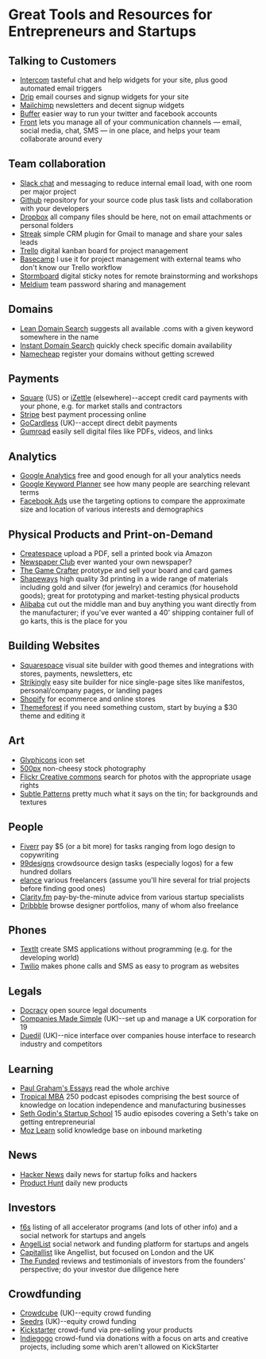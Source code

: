 # Great Tools and Resources for Entrepreneurs and Startups

## Talking to Customers

- [Intercom](https://www.intercom.io/) tasteful chat and help widgets for your site, plus good automated email triggers
- [Drip](https://www.getdrip.com/) email courses and signup widgets for your site
- [Mailchimp](http://mailchimp.com/) newsletters and decent signup widgets
- [Buffer](https://bufferapp.com/) easier way to run your twitter and facebook accounts
- [Front](https://frontapp.com/) lets you manage all of your communication channels — email, social media, chat, SMS — in one place, and helps your team collaborate around every


## Team collaboration

- [Slack chat](https://slack.com/) and messaging to reduce internal email load, with one room per major project
- [Github](https://github.com/) repository for your source code plus task lists and collaboration with your developers
- [Dropbox](https://www.dropbox.com/) all company files should be here, not on email attachments or personal folders
- [Streak](https://www.streak.com/) simple CRM plugin for Gmail to manage and share your sales leads
- [Trello](https://trello.com/) digital kanban board for project management
- [Basecamp](https://basecamp.com/) I use it for project management with external teams who don't know our Trello workflow
- [Stormboard](http://stormboard.com/) digital sticky notes for remote brainstorming and workshops
- [Meldium](https://www.meldium.com/) team password sharing and management

## Domains

- [Lean Domain Search](http://www.leandomainsearch.com/) suggests all available .coms with a given keyword somewhere in the name
- [Instant Domain Search](https://instantdomainsearch.com/) quickly check specific domain availability
- [Namecheap](https://www.namecheap.com/) register your domains without getting screwed

## Payments

- [Square](https://squareup.com/) (US) or [iZettle](https://www.izettle.com/) (elsewhere)--accept credit card payments with your phone, e.g. for market stalls and contractors
- [Stripe](https://stripe.com/) best payment processing online
- [GoCardless](https://gocardless.com/) (UK)--accept direct debit payments
- [Gumroad](https://gumroad.com/) easily sell digital files like PDFs, videos, and links

## Analytics

- [Google Analytics](https://analytics.google.com/) free and good enough for all your analytics needs
- [Google Keyword Planner](https://adwords.google.com/ko/KeywordPlanner/) see how many people are searching relevant terms
- [Facebook Ads](https://www.facebook.com/advertising) use the targeting options to compare the approximate size and location of various interests and demographics

## Physical Products and Print-on-Demand

- [Createspace](https://www.createspace.com/) upload a PDF, sell a printed book via Amazon
- [Newspaper Club](http://www.newspaperclub.com/) ever wanted your own newspaper?
- [The Game Crafter](https://www.thegamecrafter.com/publish/products) prototype and sell your board and card games
- [Shapeways](http://www.shapeways.com/) high quality 3d printing in a wide range of materials including gold and silver (for jewelry) and ceramics (for household goods); great for prototyping and market-testing physical products
- [Alibaba](http://www.alibaba.com/) cut out the middle man and buy anything you want directly from the manufacturer; if you've ever wanted a 40' shipping container full of go karts, this is the place for you

## Building Websites

- [Squarespace](http://squarespace.com/) visual site builder with good themes and integrations with stores, payments, newsletters, etc
- [Strikingly](https://www.strikingly.com/) easy site builder for nice single-page sites like manifestos, personal/company pages, or landing pages
- [Shopify](http://www.shopify.com/) for ecommerce and online stores
- [Themeforest](http://themeforest.net/) if you need something custom, start by buying a $30 theme and editing it

## Art

- [Glyphicons](http://glyphicons.com/) icon set
- [500px](http://500px.com/) non-cheesy stock photography
- [Flickr Creative commons](https://www.flickr.com/creativecommons/) search for photos with the appropriate usage rights
- [Subtle Patterns](http://subtlepatterns.com/) pretty much what it says on the tin; for backgrounds and textures

## People

- [Fiverr](http://fiverr.com/) pay $5 (or a bit more) for tasks ranging from logo design to copywriting
- [99designs](http://99designs.com/) crowdsource design tasks (especially logos) for a few hundred dollars
- [elance](http://upwork.com/) various freelancers (assume you'll hire several for trial projects before finding good ones)
- [Clarity.fm](https://clarity.fm/) pay-by-the-minute advice from various startup specialists
- [Dribbble](https://dribbble.com/) browse designer portfolios, many of whom also freelance

## Phones

- [TextIt](https://textit.in/) create SMS applications without programming (e.g. for the developing world)
- [Twilio](http://www.twilio.com/) makes phone calls and SMS as easy to program as websites

## Legals

- [Docracy](http://www.docracy.com/) open source legal documents
- [Companies Made Simple](http://www.companiesmadesimple.com/) (UK)--set up and manage a UK corporation for 19
- [Duedil](https://www.duedil.com/) (UK)--nice interface over companies house interface to research industry and competitors

## Learning

- [Paul Graham's Essays](http://paulgraham.com/articles.html) read the whole archive
- [Tropical MBA](http://www.tropicalmba.com/) 250 podcast episodes comprising the best source of knowledge on location independence and manufacturing businesses
- [Seth Godin's Startup School](https://itunes.apple.com/us/podcast/seth-godins-startup-school/id566985370) 15 audio episodes covering a Seth's take on getting entrepreneurial
- [Moz Learn](http://moz.com/learn/seo) solid knowledge base on inbound marketing

## News

- [Hacker News](https://news.ycombinator.com/) daily news for startup folks and hackers
- [Product Hunt](http://www.producthunt.com/) daily new products

## Investors

- [f6s](http://www.f6s.com/) listing of all accelerator programs (and lots of other info) and a social network for startups and angels
- [AngelList](https://angel.co/) social network and funding platform for startups and angels
- [Capitallist](http://capitallist.co/) like Angellist, but focused on London and the UK
- [The Funded](http://thefunded.com/) reviews and testimonials of investors from the founders' perspective; do your investor due diligence here

## Crowdfunding

- [Crowdcube](http://www.crowdcube.com/) (UK)--equity crowd funding
- [Seedrs](https://www.seedrs.com/) (UK)--equity crowd funding
- [Kickstarter](https://www.kickstarter.com/) crowd-fund via pre-selling your products
- [Indiegogo](https://www.indiegogo.com/) crowd-fund via donations with a focus on arts and creative projects, including some which aren't allowed on KickStarter